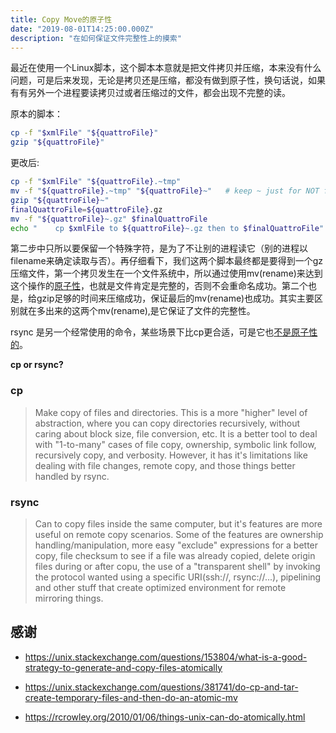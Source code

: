 ```yaml
---
title: Copy Move的原子性
date: "2019-08-01T14:25:00.000Z"
description: "在如何保证文件完整性上的摸索"
---
```


最近在使用一个Linux脚本，这个脚本本意就是把文件拷贝并压缩，本来没有什么问题，可是后来发现，无论是拷贝还是压缩，都没有做到原子性，换句话说，如果有有另外一个进程要读拷贝过或者压缩过的文件，都会出现不完整的读。

原本的脚本：

```bash
cp -f "$xmlFile" "${quattroFile}"
gzip "${quattroFile}"
```

更改后:

```bash
cp -f "$xmlFile" "${quattroFile}.~tmp"
mv -f "${quattroFile}.~tmp" "${quattroFile}~"	# keep ~ just for NOT fit file name pattern
gzip "${quattroFile}~"
finalQuattroFile=${quattroFile}.gz
mv -f "${quattroFile}~.gz" $finalQuattroFile
echo "    cp $xmlFile to ${quattroFile}~.gz then to $finalQuattroFile"	
```

第二步中只所以要保留一个特殊字符，是为了不让别的进程读它（别的进程以filename来确定读取与否）。再仔细看下，我们这两个脚本最终都是要得到一个gz压缩文件，第一个拷贝发生在一个文件系统中，所以通过使用mv(rename)来达到这个操作的[原子性](https://rcrowley.org/2010/01/06/things-unix-can-do-atomically.html)，也就是文件肯定是完整的，否则不会重命名成功。第二个也是，给gzip足够的时间来压缩成功，保证最后的mv(rename)也成功。其实主要区别就在多出来的这两个mv(rename),是它保证了文件的完整性。


rsync 是另一个经常使用的命令，某些场景下比cp更合适，可是它也[不是原子性的](https://stackoverflow.com/questions/3769263/are-rsync-operations-atomic-at-file-level)。

**cp or rsync?**

### cp

>Make copy of files and directories. This is a more "higher" level of abstraction, where you can copy directories recursively, without caring about block size, file conversion, etc. It is a better tool to deal with "1-to-many" cases of file copy, ownership, symbolic link follow, recursively copy, and verbosity. However, it has it's limitations like dealing with file changes, remote copy, and those things better handled by rsync.

### rsync

>Can to copy files inside the same computer, but it's features are more useful on remote copy scenarios. Some of the features are ownership handling/manipulation, more easy "exclude" expressions for a better copy, file checksum to see if a file was already copied, delete origin files during or after copu, the use of a "transparent shell" by invoking the protocol wanted using a specific URI(ssh://, rsync://...), pipelining and other stuff that create optimized environment for remote mirroring things.


## 感谢

* https://unix.stackexchange.com/questions/153804/what-is-a-good-strategy-to-generate-and-copy-files-atomically

* https://unix.stackexchange.com/questions/381741/do-cp-and-tar-create-temporary-files-and-then-do-an-atomic-mv

* https://rcrowley.org/2010/01/06/things-unix-can-do-atomically.html
